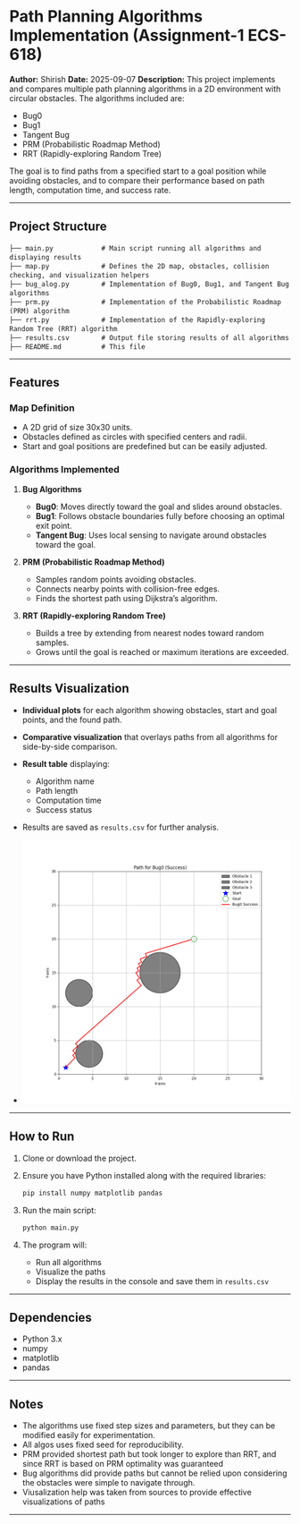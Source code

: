 # Path Planning Algorithms Implementation (Assignment-1 ECS- 618)

**Author:** Shirish
**Date:** 2025-09-07
**Description:**
This project implements and compares multiple path planning algorithms in a 2D environment with circular obstacles. The algorithms included are:

* Bug0
* Bug1
* Tangent Bug
* PRM (Probabilistic Roadmap Method)
* RRT (Rapidly-exploring Random Tree)

The goal is to find paths from a specified start to a goal position while avoiding obstacles, and to compare their performance based on path length, computation time, and success rate.

---

##  Project Structure

```
├── main.py            # Main script running all algorithms and displaying results
├── map.py             # Defines the 2D map, obstacles, collision checking, and visualization helpers
├── bug_alog.py        # Implementation of Bug0, Bug1, and Tangent Bug algorithms
├── prm.py             # Implementation of the Probabilistic Roadmap (PRM) algorithm
├── rrt.py             # Implementation of the Rapidly-exploring Random Tree (RRT) algorithm
├── results.csv        # Output file storing results of all algorithms
├── README.md          # This file
```

---

## Features

### Map Definition

* A 2D grid of size 30x30 units.
* Obstacles defined as circles with specified centers and radii.
* Start and goal positions are predefined but can be easily adjusted.

### Algorithms Implemented

1. **Bug Algorithms**

   * **Bug0**: Moves directly toward the goal and slides around obstacles.
   * **Bug1**: Follows obstacle boundaries fully before choosing an optimal exit point.
   * **Tangent Bug**: Uses local sensing to navigate around obstacles toward the goal.

2. **PRM (Probabilistic Roadmap Method)**

   * Samples random points avoiding obstacles.
   * Connects nearby points with collision-free edges.
   * Finds the shortest path using Dijkstra’s algorithm.

3. **RRT (Rapidly-exploring Random Tree)**

   * Builds a tree by extending from nearest nodes toward random samples.
   * Grows until the goal is reached or maximum iterations are exceeded.

---

## Results Visualization

* **Individual plots** for each algorithm showing obstacles, start and goal points, and the found path.
* **Comparative visualization** that overlays paths from all algorithms for side-by-side comparison.
* **Result table** displaying:

  * Algorithm name
  * Path length
  * Computation time
  * Success status
* Results are saved as `results.csv` for further analysis.
* ![Bug-0 Path](https://github.com/Shirish2004/Assignements-ECS618/blob/main/Assignment-1/assets/bug_0_path.png?raw=true)

---

## How to Run

1. Clone or download the project.
2. Ensure you have Python installed along with the required libraries:

   ```bash
   pip install numpy matplotlib pandas
   ```
3. Run the main script:

   ```bash
   python main.py
   ```
4. The program will:

   * Run all algorithms
   * Visualize the paths
   * Display the results in the console and save them in `results.csv`

---

## Dependencies

* Python 3.x
* numpy
* matplotlib
* pandas

---

## Notes

* The algorithms use fixed step sizes and parameters, but they can be modified easily for experimentation.
* All algos uses fixed seed for reproducibility.
* PRM provided shortest path but took longer to explore than RRT, and since RRT is based on PRM optimality was guaranteed
* Bug algorithms did provide paths but cannot be relied upon considering the obstacles were simple to navigate through.
* Viusalization help was taken from sources to provide effective visualizations of paths

---

